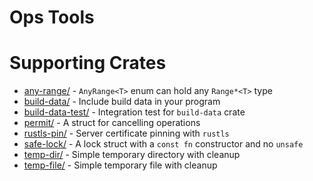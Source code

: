 # Ops Tools

# Supporting Crates

- [any-range/](any-range/) - `AnyRange<T>` enum can hold any `Range*<T>` type
- [build-data/](build-data/) - Include build data in your program
- [build-data-test/](build-data-test/) - Integration test for `build-data` crate
- [permit/](permit/) - A struct for cancelling operations
- [rustls-pin/](rustls-pin/) - Server certificate pinning with `rustls`
- [safe-lock/](safe-lock/) - A lock struct with a `const fn` constructor and no `unsafe`
- [temp-dir/](temp-dir/) - Simple temporary directory with cleanup
- [temp-file/](temp-file/) - Simple temporary file with cleanup
